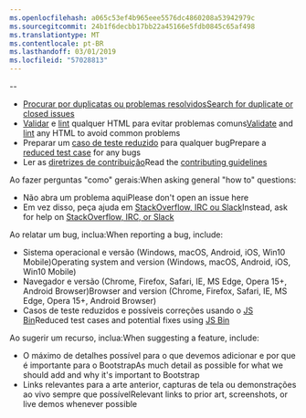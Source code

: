 ```yaml
---
ms.openlocfilehash: a065c53ef4b965eee5576dc4860208a53942979c
ms.sourcegitcommit: 24b1f6decbb17bb22a45166e5fdb0845c65af498
ms.translationtype: MT
ms.contentlocale: pt-BR
ms.lasthandoff: 03/01/2019
ms.locfileid: "57028813"
---
```

--

- [<span data-ttu-id="02eb5-101">Procurar por duplicatas ou problemas resolvidos</span><span class="sxs-lookup"><span data-stu-id="02eb5-101">Search for duplicate or closed issues</span></span>](https://github.com/twbs/bootstrap/issues?utf8=%E2%9C%93&q=is%3Aissue)
- <span data-ttu-id="02eb5-102">[Validar](http://validator.w3.org/nu/) e [lint](https://github.com/twbs/bootlint#in-the-browser) qualquer HTML para evitar problemas comuns</span><span class="sxs-lookup"><span data-stu-id="02eb5-102">[Validate](http://validator.w3.org/nu/) and [lint](https://github.com/twbs/bootlint#in-the-browser) any HTML to avoid common problems</span></span>
- <span data-ttu-id="02eb5-103">Preparar um [caso de teste reduzido](https://css-tricks.com/reduced-test-cases/) para qualquer bug</span><span class="sxs-lookup"><span data-stu-id="02eb5-103">Prepare a [reduced test case](https://css-tricks.com/reduced-test-cases/) for any bugs</span></span>
- <span data-ttu-id="02eb5-104">Ler as [diretrizes de contribuição](https://github.com/twbs/bootstrap/blob/master/CONTRIBUTING.md)</span><span class="sxs-lookup"><span data-stu-id="02eb5-104">Read the [contributing guidelines](https://github.com/twbs/bootstrap/blob/master/CONTRIBUTING.md)</span></span>

<span data-ttu-id="02eb5-105">Ao fazer perguntas "como" gerais:</span><span class="sxs-lookup"><span data-stu-id="02eb5-105">When asking general "how to" questions:</span></span>

- <span data-ttu-id="02eb5-106">Não abra um problema aqui</span><span class="sxs-lookup"><span data-stu-id="02eb5-106">Please don't open an issue here</span></span>
- <span data-ttu-id="02eb5-107">Em vez disso, peça ajuda em [StackOverflow, IRC ou Slack](https://github.com/twbs/bootstrap/blob/master/README.md#community)</span><span class="sxs-lookup"><span data-stu-id="02eb5-107">Instead, ask for help on [StackOverflow, IRC, or Slack](https://github.com/twbs/bootstrap/blob/master/README.md#community)</span></span>

<span data-ttu-id="02eb5-108">Ao relatar um bug, inclua:</span><span class="sxs-lookup"><span data-stu-id="02eb5-108">When reporting a bug, include:</span></span>

- <span data-ttu-id="02eb5-109">Sistema operacional e versão (Windows, macOS, Android, iOS, Win10 Mobile)</span><span class="sxs-lookup"><span data-stu-id="02eb5-109">Operating system and version (Windows, macOS, Android, iOS, Win10 Mobile)</span></span>
- <span data-ttu-id="02eb5-110">Navegador e versão (Chrome, Firefox, Safari, IE, MS Edge, Opera 15+, Android Browser)</span><span class="sxs-lookup"><span data-stu-id="02eb5-110">Browser and version (Chrome, Firefox, Safari, IE, MS Edge, Opera 15+, Android Browser)</span></span>
- <span data-ttu-id="02eb5-111">Casos de teste reduzidos e possíveis correções usando o [JS Bin](https://jsbin.com)</span><span class="sxs-lookup"><span data-stu-id="02eb5-111">Reduced test cases and potential fixes using [JS Bin](https://jsbin.com)</span></span>

<span data-ttu-id="02eb5-112">Ao sugerir um recurso, inclua:</span><span class="sxs-lookup"><span data-stu-id="02eb5-112">When suggesting a feature, include:</span></span>

- <span data-ttu-id="02eb5-113">O máximo de detalhes possível para o que devemos adicionar e por que é importante para o Bootstrap</span><span class="sxs-lookup"><span data-stu-id="02eb5-113">As much detail as possible for what we should add and why it's important to Bootstrap</span></span>
- <span data-ttu-id="02eb5-114">Links relevantes para a arte anterior, capturas de tela ou demonstrações ao vivo sempre que possível</span><span class="sxs-lookup"><span data-stu-id="02eb5-114">Relevant links to prior art, screenshots, or live demos whenever possible</span></span>
